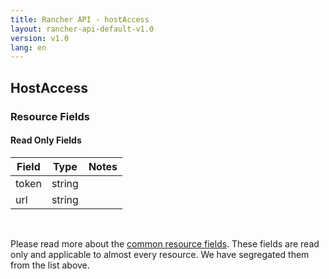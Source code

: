 ```yaml
---
title: Rancher API - hostAccess
layout: rancher-api-default-v1.0
version: v1.0
lang: en
---
```


## HostAccess



### Resource Fields


#### Read Only Fields

Field | Type   | Notes
---|---|---
token | string  | 
url | string  | 


<br>

Please read more about the [common resource fields]({{site.baseurl}}/rancher/{{page.version}}/{{page.lang}}/api/common/). These fields are read only and applicable to almost every resource. We have segregated them from the list above.




